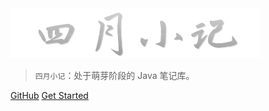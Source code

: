 

<img src="_media/image.png"  width="400" />


> `四月小记`：处于萌芽阶段的 Java 笔记库。

[GitHub](https://github.com/sppkisa/siyue)
[Get Started](/java/collections/ArrayList.md)